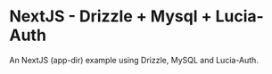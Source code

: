 # NextJS - Drizzle + Mysql + Lucia-Auth

An NextJS (app-dir) example using Drizzle, MySQL and Lucia-Auth.
